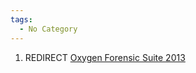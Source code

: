 ```yaml
---
tags:
  - No Category
---
```

1.  REDIRECT [Oxygen Forensic Suite
    2013](oxygen_forensic_suite_2013.md)